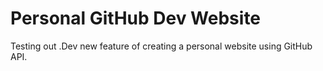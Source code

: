 # Personal GitHub Dev Website
Testing out .Dev new feature of creating a personal website using GitHub API.